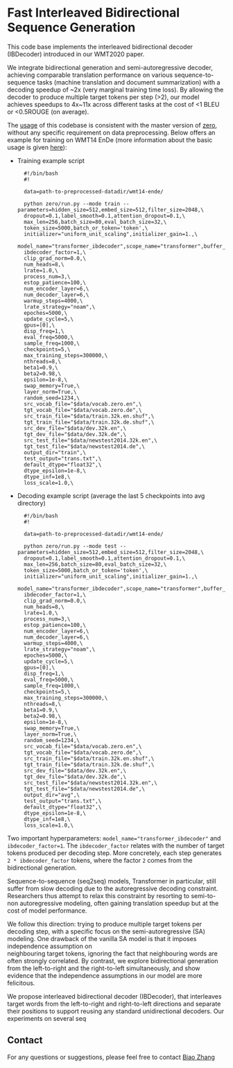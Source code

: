 # Fast Interleaved Bidirectional Sequence Generation

This code base implements the interleaved bidirectional decoder (IBDecoder) introduced in our WMT2020 paper.

We integrate bidirectional generation and semi-autoregressive decoder, achieving comparable translation performance on 
various sequence-to-sequence tasks (machine translation and document summarization) with a decoding speedup of ~2x (very
marginal training time loss). By 
allowing the decoder to produce multiple target tokens per step (>2), our model achieves speedups to 4x~11x across 
different tasks at the cost of <1 BLEU or <0.5ROUGE (on average).


The [usage](https://github.com/bzhangGo/zero/tree/master/docs/usage) of this codebase is consistent with the master 
version of [zero](https://github.com/bzhangGo/zero), without any
specific requirement on data preprocessing. Below offers an example for training on WMT14 EnDe (more information about
the basic usage is given [here](https://github.com/bzhangGo/zero/tree/master/docs/usage)):

* Training example script
  ```
    #!/bin/bash
    #!
    
    data=path-to-preprocessed-datadir/wmt14-ende/
    
    python zero/run.py --mode train --parameters=hidden_size=512,embed_size=512,filter_size=2048,\
    dropout=0.1,label_smooth=0.1,attention_dropout=0.1,\
    max_len=256,batch_size=80,eval_batch_size=32,\
    token_size=5000,batch_or_token='token',\
    initializer="uniform_unit_scaling",initializer_gain=1.,\
    model_name="transformer_ibdecoder",scope_name="transformer",buffer_size=600000,\
    ibdecoder_factor=1,\
    clip_grad_norm=0.0,\
    num_heads=8,\
    lrate=1.0,\
    process_num=3,\
    estop_patience=100,\
    num_encoder_layer=6,\
    num_decoder_layer=6,\
    warmup_steps=4000,\
    lrate_strategy="noam",\
    epoches=5000,\
    update_cycle=5,\
    gpus=[0],\
    disp_freq=1,\
    eval_freq=5000,\
    sample_freq=1000,\
    checkpoints=5,\
    max_training_steps=300000,\
    nthreads=8,\
    beta1=0.9,\
    beta2=0.98,\
    epsilon=1e-8,\
    swap_memory=True,\
    layer_norm=True,\
    random_seed=1234,\
    src_vocab_file="$data/vocab.zero.en",\
    tgt_vocab_file="$data/vocab.zero.de",\
    src_train_file="$data/train.32k.en.shuf",\
    tgt_train_file="$data/train.32k.de.shuf",\
    src_dev_file="$data/dev.32k.en",\
    tgt_dev_file="$data/dev.32k.de",\
    src_test_file="$data/newstest2014.32k.en",\
    tgt_test_file="$data/newstest2014.de",\
    output_dir="train",\
    test_output="trans.txt",\
    default_dtype="float32",\
    dtype_epsilon=1e-8,\
    dtype_inf=1e8,\
    loss_scale=1.0,\  
  ```
* Decoding example script (average the last 5 checkpoints into avg directory)
  ```
    #!/bin/bash
    #!
    
    data=path-to-preprocessed-datadir/wmt14-ende/
    
    python zero/run.py --mode test --parameters=hidden_size=512,embed_size=512,filter_size=2048,\
    dropout=0.1,label_smooth=0.1,attention_dropout=0.1,\
    max_len=256,batch_size=80,eval_batch_size=32,\
    token_size=5000,batch_or_token='token',\
    initializer="uniform_unit_scaling",initializer_gain=1.,\
    model_name="transformer_ibdecoder",scope_name="transformer",buffer_size=600000,\
    ibdecoder_factor=1,\
    clip_grad_norm=0.0,\
    num_heads=8,\
    lrate=1.0,\
    process_num=3,\
    estop_patience=100,\
    num_encoder_layer=6,\
    num_decoder_layer=6,\
    warmup_steps=4000,\
    lrate_strategy="noam",\
    epoches=5000,\
    update_cycle=5,\
    gpus=[0],\
    disp_freq=1,\
    eval_freq=5000,\
    sample_freq=1000,\
    checkpoints=5,\
    max_training_steps=300000,\
    nthreads=8,\
    beta1=0.9,\
    beta2=0.98,\
    epsilon=1e-8,\
    swap_memory=True,\
    layer_norm=True,\
    random_seed=1234,\
    src_vocab_file="$data/vocab.zero.en",\
    tgt_vocab_file="$data/vocab.zero.de",\
    src_train_file="$data/train.32k.en.shuf",\
    tgt_train_file="$data/train.32k.de.shuf",\
    src_dev_file="$data/dev.32k.en",\
    tgt_dev_file="$data/dev.32k.de",\
    src_test_file="$data/newstest2014.32k.en",\
    tgt_test_file="$data/newstest2014.de",\
    output_dir="avg",\
    test_output="trans.txt",\
    default_dtype="float32",\
    dtype_epsilon=1e-8,\
    dtype_inf=1e8,\
    loss_scale=1.0,\  
  ```
Two important hyperparameters: `model_name="transformer_ibdecoder"` and `ibdecoder_factor=1`. The `ibdecoder_factor` 
relates with the number of target tokens produced per decoding step. More concretely, each step generates 
`2 * ibdecoder_factor` tokens, where the factor `2` comes from the bidirectional generation.



Sequence-to-sequence (seq2seq) models, Transformer in particular, still suffer from slow decoding due to the autoregressive decoding
constraint. Researchers thus attempt to relax this constraint by resorting to semi-to-non autoregressive modeling,
often gaining translation speedup but at the cost of model performance.

We follow this direction: trying to produce multiple target tokens per decoding step, with a specific focus on the 
semi-autoregressive (SA) modeling. One drawback of the vanilla SA model is that it imposes independence assumption on  
neighbouring target tokens, ignoring the fact that neighbouring words are often strongly correlated. By contrast,
we explore bidirectional generation from the left-to-right and the right-to-left simultaneously, and show evidence that 
the independence assumptions in our model are more felicitous.

We propose interleaved bidirectional decoder (IBDecoder), that interleaves target words from the left-to-right and 
right-to-left directions and separate their positions to support reusing any standard unidirectional decoders. 
Our experiments on several seq


## Contact
For any questions or suggestions, please feel free to contact [Biao Zhang](mailto:B.Zhang@ed.ac.uk)